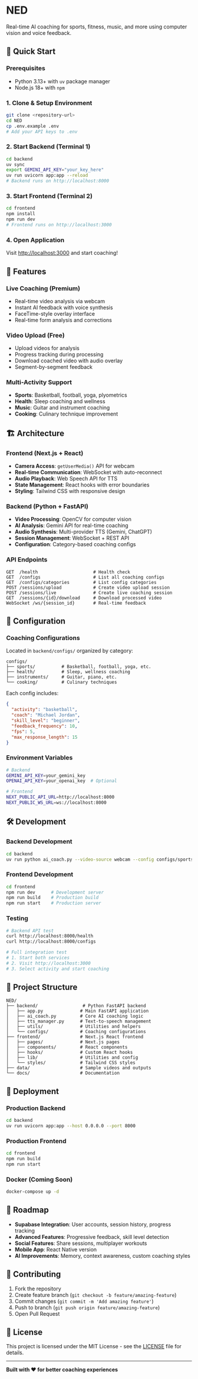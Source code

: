 # NED

Real-time AI coaching for sports, fitness, music, and more using computer vision and voice feedback.

## 🚀 Quick Start

### Prerequisites
- Python 3.13+ with `uv` package manager
- Node.js 18+ with `npm`

### 1. Clone & Setup Environment
```bash
git clone <repository-url>
cd NED
cp .env.example .env
# Add your API keys to .env
```

### 2. Start Backend (Terminal 1)
```bash
cd backend
uv sync
export GEMINI_API_KEY="your_key_here"
uv run uvicorn app:app --reload
# Backend runs on http://localhost:8000
```

### 3. Start Frontend (Terminal 2)  
```bash
cd frontend
npm install
npm run dev
# Frontend runs on http://localhost:3000
```

### 4. Open Application
Visit [http://localhost:3000](http://localhost:3000) and start coaching!

## 🎯 Features

### **Live Coaching (Premium)**
- Real-time video analysis via webcam
- Instant AI feedback with voice synthesis
- FaceTime-style overlay interface
- Real-time form analysis and corrections

### **Video Upload (Free)**
- Upload videos for analysis
- Progress tracking during processing
- Download coached video with audio overlay
- Segment-by-segment feedback

### **Multi-Activity Support**
- **Sports**: Basketball, football, yoga, plyometrics
- **Health**: Sleep coaching and wellness
- **Music**: Guitar and instrument coaching
- **Cooking**: Culinary technique improvement

## 🏗 Architecture

### Frontend (Next.js + React)
- **Camera Access**: `getUserMedia()` API for webcam
- **Real-time Communication**: WebSocket with auto-reconnect
- **Audio Playback**: Web Speech API for TTS
- **State Management**: React hooks with error boundaries
- **Styling**: Tailwind CSS with responsive design

### Backend (Python + FastAPI)
- **Video Processing**: OpenCV for computer vision
- **AI Analysis**: Gemini API for real-time coaching
- **Audio Synthesis**: Multi-provider TTS (Gemini, ChatGPT)
- **Session Management**: WebSocket + REST API
- **Configuration**: Category-based coaching configs

### API Endpoints
```
GET  /health                     # Health check
GET  /configs                    # List all coaching configs
GET  /configs/categories         # List config categories
POST /sessions/upload            # Create video upload session
POST /sessions/live              # Create live coaching session  
GET  /sessions/{id}/download     # Download processed video
WebSocket /ws/{session_id}       # Real-time feedback
```

## 🔧 Configuration

### Coaching Configurations
Located in `backend/configs/` organized by category:
```
configs/
├── sports/          # Basketball, football, yoga, etc.
├── health/          # Sleep, wellness coaching
├── instruments/     # Guitar, piano, etc.
└── cooking/         # Culinary techniques
```

Each config includes:
```json
{
  "activity": "basketball",
  "coach": "Michael Jordan",
  "skill_level": "beginner", 
  "feedback_frequency": 10,
  "fps": 5,
  "max_response_length": 15
}
```

### Environment Variables
```bash
# Backend
GEMINI_API_KEY=your_gemini_key
OPENAI_API_KEY=your_openai_key  # Optional

# Frontend  
NEXT_PUBLIC_API_URL=http://localhost:8000
NEXT_PUBLIC_WS_URL=ws://localhost:8000
```

## 🛠 Development

### Backend Development
```bash
cd backend
uv run python ai_coach.py --video-source webcam --config configs/sports/basketball_config.json --tts gemini
```

### Frontend Development
```bash  
cd frontend
npm run dev      # Development server
npm run build    # Production build
npm run start    # Production server
```

### Testing
```bash
# Backend API test
curl http://localhost:8000/health
curl http://localhost:8000/configs

# Full integration test
# 1. Start both services
# 2. Visit http://localhost:3000
# 3. Select activity and start coaching
```

## 📁 Project Structure

```
NED/
├── backend/                 # Python FastAPI backend
│   ├── app.py              # Main FastAPI application
│   ├── ai_coach.py         # Core AI coaching logic
│   ├── tts_manager.py      # Text-to-speech management
│   ├── utils/              # Utilities and helpers
│   └── configs/            # Coaching configurations
├── frontend/               # Next.js React frontend  
│   ├── pages/              # Next.js pages
│   ├── components/         # React components
│   ├── hooks/              # Custom React hooks
│   ├── lib/                # Utilities and config
│   └── styles/             # Tailwind CSS styles
├── data/                   # Sample videos and outputs
└── docs/                   # Documentation
```

## 🚀 Deployment

### Production Backend
```bash
cd backend
uv run uvicorn app:app --host 0.0.0.0 --port 8000
```

### Production Frontend
```bash
cd frontend  
npm run build
npm run start
```

### Docker (Coming Soon)
```bash
docker-compose up -d
```

## 🔮 Roadmap

- **Supabase Integration**: User accounts, session history, progress tracking
- **Advanced Features**: Progressive feedback, skill level detection
- **Social Features**: Share sessions, multiplayer workouts
- **Mobile App**: React Native version
- **AI Improvements**: Memory, context awareness, custom coaching styles

## 🤝 Contributing

1. Fork the repository
2. Create feature branch (`git checkout -b feature/amazing-feature`)
3. Commit changes (`git commit -m 'Add amazing feature'`)
4. Push to branch (`git push origin feature/amazing-feature`)
5. Open Pull Request

## 📄 License

This project is licensed under the MIT License - see the [LICENSE](LICENSE) file for details.

---

**Built with ❤️ for better coaching experiences**